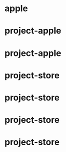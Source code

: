 # apple
# project-apple
# project-apple
# project-store
# project-store
# project-store
# project-store
